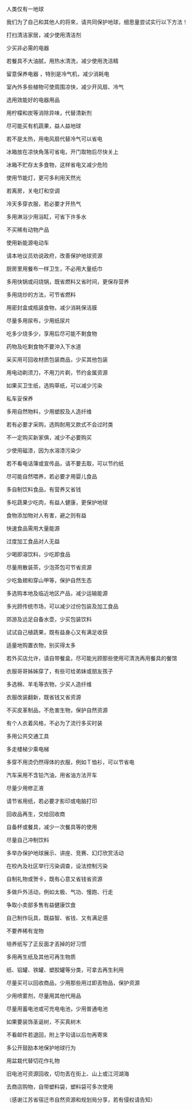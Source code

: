 人类仅有一地球


我们为了自己和其他人的将來，请共同保护地球，细思量尝试实行以下方法！

打扫清洁家居，减少使用清洁剂

少买非必需的电器

若餐具不大油腻，用热水清洗，减少使用洗洁精

留意保养电器 ，特別是冷气机，减少消耗电

室內外多些植物可使周围凉快，减少开风扇、冷气

选用效能好的电器用品

用柠檬和炭等消除异味，代替清新剂

尽可能买有机蔬果，益人益地球

若不是太热，用电风扇代替冷气可以省电

冰箱放在凉快角落可省电，开门取物后尽快关上

冰箱不贮存太多食物，这样省电又减少危险

使用节能灯，更可多利用天然光

若离房，关电灯和空调

冷天多穿衣服，若必要才开热气

多用淋浴少用浴缸，可省下许多水

不买稀有动物产品

使用新能源电动车

请本地议员劝说政府，改善保护地球资源

厨房里用餐布一样卫生，不必用大量纸巾

多用快锅或闷烧锅，既省燃料又省时间，更保存营养

多用烧炒的方法，可节省燃料

用密封盒或瓶装食物，减少消耗保洁膜

尽量多用尿布，少用纸尿片

吃多少烧多少，享用后尽可能不剩食物

药物及吃剩食物不要沖入下水道

采买用可回收材质包装商品，少买其他包装

用电动剃须刀，不用刀片剃，节约金属资源

如果买卫生纸，选购草纸，可以减少污染

私车妥保养

多用自然物料，少用塑胶及人造纤维

若有必要才采购，选购耐用又款式不会过时类

不一定购买新家俱，减少不必要购买

少使用磁漆，因为水溶漆污染少

若不看电话簿或宣传品，请不要去取，可以节约纸

尽可能自然喂养，若必要才用婴儿食品

多自制饮料食品，有营养又省钱

多吃蔬果少吃肉，有益人健康，更保护地球

食物添加物对人有害，避之则有益

快速食品需用大量能源

过度加工食品对人无益

少喝即溶饮料，少吃即食品

尽量用散装茶，少泡茶包可节省资源

少吃鱼翅和穿山甲等，保护自然生态

多选购本地及临近地区产品，减少运输能源

多光顾传统市场，可以减少过份包装及加工食品

郊游及远足自备水壶，少买包装饮料

试试自己植蔬果，既有益身心又有满足收获

适量地购置衣物，别买得太多

若外买店允许，请自带餐盒，尽可能光顾那些使用可清洗再用餐具的餐馆

衣服哥哥姊姊穿了，有些可给弟妹或朋友孩子

多选棉、羊毛等衣物，少买人造纤维

衣服改装翻新，既省钱又省资源

不买皮革制品，不危害生物，保护自然资源

有个人衣着风格，不必为了流行多买时装

多用公共交通工具

多走楼梯少乘电梯

多穿不用烫仍然得体的衣服，例如Ｔ恤衫，可以节省电

汽车采用不含铅汽油，用省油方法开车

尽量少用修正液

请节省用纸，若必要才影印或电脑打印

回收品再生，交给回收商

自备杯或餐具，减少一次餐具等的使用

尽量自己冲制饮料

多举办保护地球展示、讲座、竞赛、幻灯欣赏活动

在校內及社区举行污染调查，设法控制污染

自制礼物或贺卡，既有心意又省钱省资源

多做戶外活动，例如太极、气功、慢跑、行走

争取小卖部多售有益健康饮食

自己制作玩具，既益智、省钱、又有满足感

不要养稀有宠物

培养纸写了正反面才丟掉的好习惯

多用再生纸及其他可再生物质

纸、铝罐、铁罐、塑胶罐等分类，可拿去再生利用

尽量买可以回收商品，少用那些用过即丟物品，保护资源

少用喷雾剂，尽量用其他代用品

尽量用蓄电池或可充电电池，少用普通电池

如果要装饰圣诞树，不买真树木

不看邮件若退回，附上字句请以后勿再寄來

多公开鼓励本地保护地球行为

用盆栽代替切花作礼物

旧电池可资源回收，切勿丟在街上、山上或江河湖海

去商店购物，自带塑料袋，塑料袋可多次使用



（感谢江苏省宿迁市自然资源和规划局分享，若有侵权请告知）
